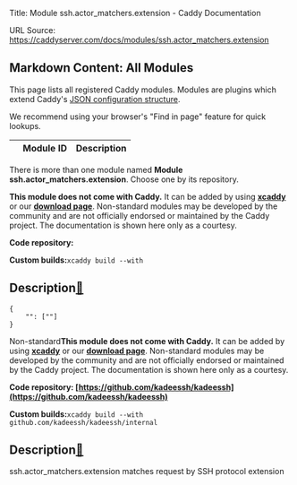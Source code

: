 Title: Module ssh.actor_matchers.extension - Caddy Documentation

URL Source: https://caddyserver.com/docs/modules/ssh.actor_matchers.extension

Markdown Content:
All Modules
-----------

This page lists all registered Caddy modules. Modules are plugins which extend Caddy's [JSON configuration structure](https://caddyserver.com/docs/json/).

We recommend using your browser's "Find in page" feature for quick lookups.

|  | Module ID | Description |
| --- | --- | --- |

There is more than one module named **Module ssh.actor_matchers.extension**. Choose one by its repository.

**This module does not come with Caddy.** It can be added by using **[xcaddy](https://caddyserver.com/docs/build#xcaddy)** or our **[download page](https://caddyserver.com/download)**. Non-standard modules may be developed by the community and are not officially endorsed or maintained by the Caddy project. The documentation is shown here only as a courtesy.

**Code repository:**

**Custom builds:**`xcaddy build --with`

Description[🔗](https://caddyserver.com/docs/modules/ssh.actor_matchers.extension#docs "Direct link")
-----------------------------------------------------------------------------------------------------

```
{
	"": [""]
}
```

Non-standard**This module does not come with Caddy.** It can be added by using **[xcaddy](https://caddyserver.com/docs/build#xcaddy)** or our **[download page](https://caddyserver.com/download)**. Non-standard modules may be developed by the community and are not officially endorsed or maintained by the Caddy project. The documentation is shown here only as a courtesy.

**Code repository: [https://github.com/kadeessh/kadeessh](https://github.com/kadeessh/kadeessh)**

**Custom builds:**`xcaddy build --with github.com/kadeessh/kadeessh/internal`

Description[🔗](https://caddyserver.com/docs/modules/ssh.actor_matchers.extension#docs "Direct link")
-----------------------------------------------------------------------------------------------------

ssh.actor_matchers.extension matches request by SSH protocol extension
